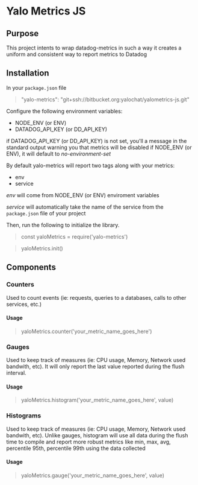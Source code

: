 # Yalo Metrics JS

## Purpose

This project intents to wrap datadog-metrics in such a way it creates a uniform and consistent way to report metrics to Datadog

## Installation

In your `package.json` file
> "yalo-metrics": "git+ssh://bitbucket.org:yalochat/yalometrics-js.git"

Configure the following environment variables:
- NODE_ENV (or ENV)
- DATADOG_API_KEY (or DD_API_KEY)

if DATADOG_API_KEY (or DD_API_KEY) is not set, you'll a message in the standard output warning you that metrics will be disabled
if NODE_ENV (or ENV), it will default to _no-environment-set_

By default yalo-metrics will report two tags along with your metrics:
- env
- service 

*env* will come from NODE_ENV (or ENV) enviroment variables

*service* will automatically take the name of the service from the `package.json` file of your project

Then, run the following to initialize the library.

> const yaloMetrics = require('yalo-metrics')

> yaloMetrics.init()

## Components

### Counters

Used to count events (ie: requests, queries to a databases, calls to other services, etc.)

#### Usage

> yaloMetrics.counter('your_metric_name_goes_here')


### Gauges

Used to keep track of measures (ie: CPU usage, Memory, Network used bandwith, etc). It will only report the last value reported during the flush interval.

#### Usage

> yaloMetrics.histogram('your_metric_name_goes_here', value)

### Histograms

Used to keep track of measures (ie: CPU usage, Memory, Network used bandwith, etc). Unlike gauges, histogram will use all data during the flush time to compile and report more robust metrics like min, max, avg, percentile 95th, percentile 99th using the data collected

#### Usage

> yaloMetrics.gauge('your_metric_name_goes_here', value)